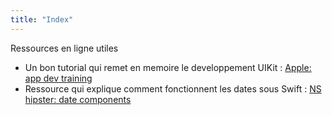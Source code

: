 ```yaml
---
title: "Index"
---
```


Ressources en ligne utiles

- Un bon tutorial qui remet en memoire le developpement UIKit : [Apple: app dev training](https://developer.apple.com/tutorials/app-dev-training)
- Ressource qui explique comment fonctionnent les dates sous Swift : [NS hipster: date components](https://nshipster.com/datecomponents)